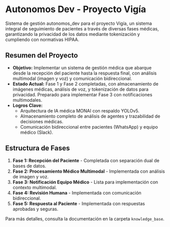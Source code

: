 # Autonomos Dev - Proyecto Vigía

Sistema de gestión autonomos_dev para el proyecto Vigía, un sistema integral de seguimiento de pacientes a través de diversas fases médicas, garantizando la privacidad de los datos mediante tokenización y cumpliendo con normativas HIPAA.

## Resumen del Proyecto

- **Objetivo:** Implementar un sistema de gestión médica que abarque desde la recepción del paciente hasta la respuesta final, con análisis multimodal (imagen y voz) y comunicación bidireccional.
- **Estado Actual:** Fase 1 y Fase 2 completadas, con almacenamiento de imágenes médicas, análisis de voz, y tokenización de datos para privacidad. Preparado para implementar Fase 3 con notificaciones multimodales.
- **Logros Clave:** 
  - Arquitectura de IA médica MONAI con respaldo YOLOv5.
  - Almacenamiento completo de análisis de agentes y trazabilidad de decisiones médicas.
  - Comunicación bidireccional entre pacientes (WhatsApp) y equipo médico (Slack).

## Estructura de Fases

1. **Fase 1: Recepción del Paciente** - Completada con separación dual de bases de datos.
2. **Fase 2: Procesamiento Médico Multimodal** - Implementada con análisis de imagen y voz.
3. **Fase 3: Notificación Equipo Médico** - Lista para implementación con contexto multimodal.
4. **Fase 4: Revisión Humana** - Implementada con comunicación bidireccional.
5. **Fase 5: Respuesta al Paciente** - Implementada con respuestas aprobadas y seguras.

Para más detalles, consulta la documentación en la carpeta `knowledge_base`.
